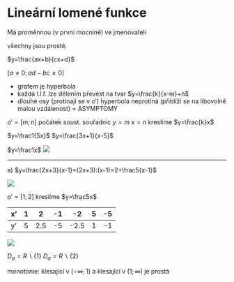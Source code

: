 # Lineární lomené funkce

Má proměnnou (v první mocnině) ve jmenovateli

všechny jsou prosté.

$y=\frac{ax+b}{cx+d}$

$[a\ne0;ad-bc\ne0]$

- grafem je hyperbola
- každá l.l.f. lze dělením převést na tvar $y=\frac{k}{x-m}+n$
- dlouhé osy (protínají se v $o'$) hyperbola neprotíná (přiblíží se na libovolně malou vzdálenost) = ASYMPTOMY

$o'=[m;n]$
počátek soust. souřadnic
$y=m$
$x=n$
kreslíme $y=\frac{k}x$

$y=\frac1{5x}$
$y=\frac{3x+1}{x-5}$

$y=\frac1x$
![](Pasted%20image%2020220920141533.png)

---

a) $y=\frac{2x+3}{x-1}=(2x+3):(x-1)=2+\frac5{x-1}$

![](Pasted%20image%2020220921112153.png)

$o'=[1;2]$
kreslíme $y=\frac5x$

| x’  | 1   | 2   | -1  | -2   | 5   | -5  |
| --- | --- | --- | --- | ---- | --- | --- |
| y’  | 5   | 2.5 | -5  | -2.5 | 1   | -1    |

![](Pasted%20image%2020220921112929.png)


$D_a=R\backslash\{1\}$
$D_a=R\backslash\{2\}$

monotonie: klesající v $(-\infty;1)$ a klesající v $(1;\infty)$
je prostá